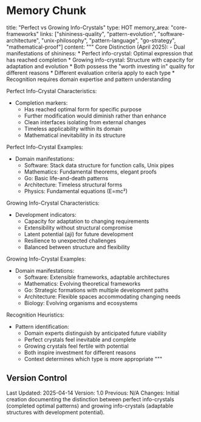 # Memory Chunk

<chunk>
title: "Perfect vs Growing Info-Crystals"
type: HOT
memory_area: "core-frameworks"
links: ["shininess-quality", "pattern-evolution", "software-architecture", "unix-philosophy", "pattern-language", "go-strategy", "mathematical-proof"]
content: """
Core Distinction (April 2025):
- Dual manifestations of shininess:
  * Perfect info-crystal: Optimal expression that has reached completion
  * Growing info-crystal: Structure with capacity for adaptation and evolution
  * Both possess the "worth investing in" quality for different reasons
  * Different evaluation criteria apply to each type
  * Recognition requires domain expertise and pattern understanding

Perfect Info-Crystal Characteristics:
- Completion markers:
  * Has reached optimal form for specific purpose
  * Further modification would diminish rather than enhance
  * Clean interfaces isolating from external changes
  * Timeless applicability within its domain
  * Mathematical inevitability in its structure

Perfect Info-Crystal Examples:
- Domain manifestations:
  * Software: Stack data structure for function calls, Unix pipes
  * Mathematics: Fundamental theorems, elegant proofs
  * Go: Basic life-and-death patterns
  * Architecture: Timeless structural forms
  * Physics: Fundamental equations (E=mc²)

Growing Info-Crystal Characteristics:
- Development indicators:
  * Capacity for adaptation to changing requirements
  * Extensibility without structural compromise
  * Latent potential (aji) for future development
  * Resilience to unexpected challenges
  * Balanced between structure and flexibility

Growing Info-Crystal Examples:
- Domain manifestations:
  * Software: Extensible frameworks, adaptable architectures
  * Mathematics: Evolving theoretical frameworks
  * Go: Strategic formations with multiple development paths
  * Architecture: Flexible spaces accommodating changing needs
  * Biology: Evolving organisms and ecosystems

Recognition Heuristics:
- Pattern identification:
  * Domain experts distinguish by anticipated future viability
  * Perfect crystals feel inevitable and complete
  * Growing crystals feel fertile with potential
  * Both inspire investment for different reasons
  * Context determines which type is more appropriate
"""
</chunk>

## Version Control
Last Updated: 2025-04-14
Version: 1.0
Previous: N/A
Changes: Initial creation documenting the distinction between perfect info-crystals (completed optimal patterns) and growing info-crystals (adaptable structures with development potential).